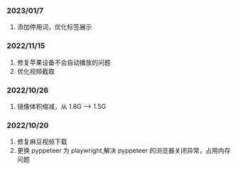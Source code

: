 ### 2023/01/7
  1. 添加停用词，优化标签展示

### 2022/11/15
  1. 修复苹果设备不会自动播放的问题
  2. 优化视频截取

### 2022/10/26
  1. 镜像体积缩减，从 1.8G --> 1.5G 


### 2022/10/20 
  1. 修复麻豆视频下载
  2. 更换 pyppeteer 为 playwright,解决  pyppeteer 的浏览器关闭异常，占用内存问题


